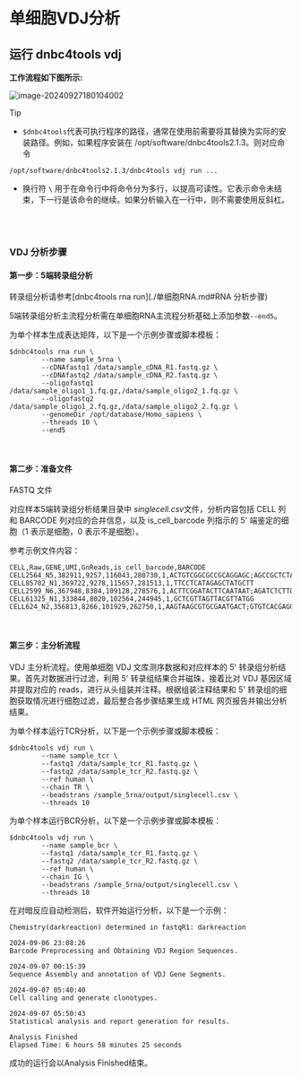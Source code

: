 # 单细胞VDJ分析

## 运行 dnbc4tools vdj



**工作流程如下图所示:**

 ![image-20240927180104002](https://s2.loli.net/2024/09/27/WHFIaNpLV8xu4Pi.png)





> [!Tip]
>
> - `$dnbc4tools`代表可执行程序的路径，通常在使用前需要将其替换为实际的安装路径。例如，如果程序安装在 /opt/software/dnbc4tools2.1.3。则对应命令
>
> ```shell
> /opt/software/dnbc4tools2.1.3/dnbc4tools vdj run ...
> ```
>
> - 换行符 `\` 用于在命令行中将命令分为多行，以提高可读性。它表示命令未结束，下一行是该命令的继续。如果分析输入在一行中，则不需要使用反斜杠。


</br>
</br>

### VDJ 分析步骤

#### 第一步：5端转录组分析

转录组分析请参考[dnbc4tools rna run](./单细胞RNA.md#RNA 分析步骤)

5端转录组分析主流程分析需在单细胞RNA主流程分析基础上添加参数```--end5```。

为单个样本生成表达矩阵，以下是一个示例步骤或脚本模板：

```shell
$dnbc4tools rna run \
		--name sample_5rna \
		--cDNAfastq1 /data/sample_cDNA_R1.fastq.gz \
		--cDNAfastq2 /data/sample_cDNA_R2.fastq.gz \
		--oligofastq1 /data/sample_oligo1_1.fq.gz,/data/sample_oligo2_1.fq.gz \
		--oligofastq2 /data/sample_oligo1_2.fq.gz,/data/sample_oligo2_2.fq.gz \
		--genomeDir /opt/database/Homo_sapiens \
		--threads 10 \
		--end5
```

</br>

#### 第二步：准备文件

FASTQ 文件

对应样本5端转录组分析结果目录中 *singlecell.csv*文件，分析内容包括 CELL 列和 BARCODE 列对应的合并信息，以及 is_cell_barcode 列指示的 5' 端鉴定的细胞（1 表示是细胞，0 表示不是细胞）。

参考示例文件内容：

```shell
CELL,Raw,GENE,UMI,GnReads,is_cell_barcode,BARCODE
CELL2564_N5,382911,9257,116043,280730,1,ACTGTCGGCGCCGCAGGAGC;AGCCGCTCTATACGCCGATT;AGTCGGTGAGGCTTAGATCT;CACACTATACGTTGGATCCT;TAAGGAGAAGTCGACACGAT
CELL85702_N1,369722,9278,115657,281513,1,TTCCTCATAGAGCTATGCTT
CELL2599_N6,367948,8384,109128,278576,1,ACTTCGGATACTTCAATAAT;AGATCTCTTGAGATCGCTGT;AGTTCACTCAACCATCGGAA;CTGGCTTCCGGGAGCAACAG;GAACGTGAAGCAGGCGTACT;GAATTCTCGGATATCACGAA
CELL61325_N1,333844,8020,102564,244945,1,GCTCGTTAGTTACGTTATGG
CELL624_N2,356813,8266,101929,262750,1,AAGTAAGCGTGCGAATGACT;GTGTCACGAGGGCACTACTG
```

</br>

#### 第三步：主分析流程

VDJ 主分析流程。使用单细胞 VDJ 文库测序数据和对应样本的 5' 转录组分析结果。首先对数据进行过滤，利用 5' 转录组结果合并磁珠，接着比对 VDJ 基因区域并提取对应的 reads，进行从头组装并注释。根据组装注释结果和 5' 转录组的细胞获取情况进行细胞过滤，最后整合各步骤结果生成 HTML 网页报告并输出分析结果。



为单个样本运行TCR分析，以下是一个示例步骤或脚本模板：

```shell
$dnbc4tools vdj run \
		--name sample_tcr \
		--fastq1 /data/sample_tcr_R1.fastq.gz \
		--fastq2 /data/sample_tcr_R2.fastq.gz \
		--ref human \
		--chain TR \
		--beadstrans /sample_5rna/output/singlecell.csv \
		--threads 10
```

为单个样本运行BCR分析，以下是一个示例步骤或脚本模板：

```shell
$dnbc4tools vdj run \
		--name sample_bcr \
		--fastq1 /data/sample_tcr_R1.fastq.gz \
		--fastq2 /data/sample_tcr_R2.fastq.gz \
		--ref human \
		--chain IG \
		--beadstrans /sample_5rna/output/singlecell.csv \
		--threads 10
```


在对暗反应自动检测后，软件开始运行分析，以下是一个示例：

```shell
Chemistry(darkreaction) determined in fastqR1: darkreaction

2024-09-06 23:08:26
Barcode Preprocessing and Obtaining VDJ Region Sequences.

2024-09-07 00:15:39
Sequence Assembly and annotation of VDJ Gene Segments.

2024-09-07 05:40:40
Cell calling and generate clonotypes.

2024-09-07 05:50:43
Statistical analysis and report generation for results.

Analysis Finished
Elapsed Time: 6 hours 58 minutes 25 seconds
```

成功的运行会以Analysis Finished结束。